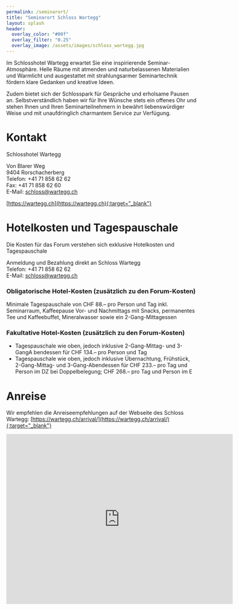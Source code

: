 ```yaml
---
permalink: /seminarort/
title: "Seminarort Schloss Wartegg"
layout: splash
header:
  overlay_color: "#00f"
  overlay_filter: "0.25"
  overlay_image: /assets/images/schloss_wartegg.jpg
---
```


Im Schlosshotel Wartegg erwartet Sie eine inspirierende Seminar-Atmosphäre. Helle Räume mit atmenden und naturbelassenen Materialien und Warmlicht und ausgestattet mit strahlungsarmer Seminartechnik fördern klare Gedanken und kreative Ideen.

Zudem bietet sich der Schlosspark für Gespräche und erholsame Pausen an. Selbstverständlich haben wir für Ihre Wünsche stets ein offenes Ohr und stehen Ihnen und Ihren Seminarteilnehmern in bewährt liebenswürdiger Weise und mit unaufdringlich charmantem Service zur Verfügung.

# Kontakt
Schlosshotel Wartegg<br>

Von Blarer Weg<br>
9404 Rorschacherberg<br>
Telefon: +41 71 858 62 62<br>
Fax: +41 71 858 62 60<br>
E-Mail: schloss@wartegg.ch

[https://wartegg.ch](https://wartegg.ch){:target="_blank"}

# Hotelkosten und Tagespauschale
Die Kosten für das Forum verstehen sich exklusive Hotelkosten und Tagespauschale

Anmeldung und Bezahlung direkt an Schloss Wartegg<br>
Telefon: +41 71 858 62 62<br>
E-Mail: schloss@wartegg.ch

### Obligatorische Hotel-Kosten (zusätzlich zu den Forum-Kosten)
Minimale Tagespauschale von CHF 88.– pro Person und Tag inkl. Seminarraum, Kaffeepause Vor- und Nachmittags mit Snacks, permanentes Tee und Kaffeebuffet, Mineralwasser sowie ein 2-Gang-Mittagessen

### Fakultative Hotel-Kosten (zusätzlich zu den Forum-Kosten)
* Tagespauschale wie oben, jedoch inklusive 2-Gang-Mittag- und 3-GangA bendessen für CHF 134.– pro Person und Tag
*  Tagespauschale wie oben, jedoch inklusive Übernachtung, Frühstück,
2-Gang-Mittag- und 3-Gang-Abendessen für CHF 233.– pro Tag und
Person im DZ bei Doppelbelegung; CHF 268.– pro Tag und Person im E

# Anreise
Wir empfehlen die Anreiseempfehlungen auf der Webseite des Schloss Wartegg: [https://wartegg.ch/arrival/](https://wartegg.ch/arrival/){:target="_blank"}

<iframe src="https://www.google.com/maps/embed?pb=!1m18!1m12!1m3!1d2696.5879525598302!2d9.52794211592633!3d47.47845847917643!2m3!1f0!2f0!3f0!3m2!1i1024!2i768!4f13.1!3m3!1m2!1s0x479b1a5b67566981%3A0xbba27a2514b4b215!2sSchloss%20Wartegg!5e0!3m2!1sde!2sde!4v1594837464193!5m2!1sde!2sde" width="600" height="450" frameborder="0" style="border:0;" allowfullscreen="" aria-hidden="false" tabindex="0"></iframe>
